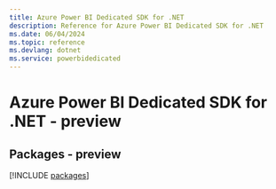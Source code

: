 ```yaml
---
title: Azure Power BI Dedicated SDK for .NET
description: Reference for Azure Power BI Dedicated SDK for .NET
ms.date: 06/04/2024
ms.topic: reference
ms.devlang: dotnet
ms.service: powerbidedicated
---
```

# Azure Power BI Dedicated SDK for .NET - preview
## Packages - preview
[!INCLUDE [packages](power-bi-dedicated-index.md)]